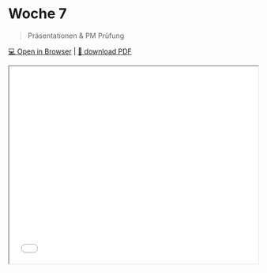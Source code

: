 # Woche 7

> Präsentationen & PM Prüfung

[:computer: Open in Browser](pathname:///slides/woche-7) | [:floppy_disk: download PDF](pathname:///slides/woche-7.pdf) 

<iframe src="/bbzbl-modul-431/slides/woche-7" width="100%" height="400px"></iframe> 
